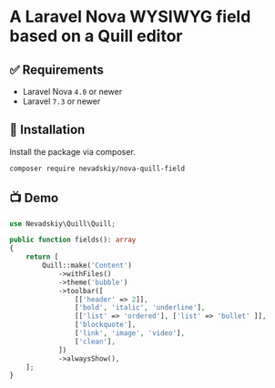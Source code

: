 # A Laravel Nova WYSIWYG field based on a Quill editor

## ✅ Requirements

- Laravel Nova `4.0` or newer
- Laravel `7.3` or newer

## 🔌 Installation

Install the package via composer.

```bash
composer require nevadskiy/nova-quill-field
````

## 📺 Demo

```php
use Nevadskiy\Quill\Quill;

public function fields(): array
{
    return [
        Quill::make('Content')
            ->withFiles()
            ->theme('bubble')
            ->toolbar([
                [['header' => 2]],
                ['bold', 'italic', 'underline'],
                [['list' => 'ordered'], ['list' => 'bullet' ]],
                ['blockquote'],
                ['link', 'image', 'video'],
                ['clean'],
            ])
            ->alwaysShow(),
    ];
}
```
